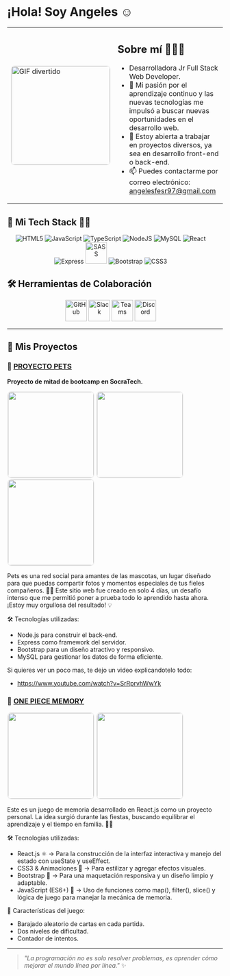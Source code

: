 #  ¡Hola! Soy Angeles ☺️

<table>
  <tr>
    <td>
      <img src="https://media.giphy.com/media/1yjpuTqR2LEGRyznsg/giphy.gif" 
           alt="GIF divertido" 
           width="230" 
           style="border: 2px solid #f0f0f0; border-radius: 10px;"/>
    </td>
    <td>
      <h2>Sobre mí 👩🏼‍💻</h2>
      <ul>
        <li>Desarrolladora Jr Full Stack Web Developer.</li>
        <li>🌱 Mi pasión por el aprendizaje continuo y las nuevas tecnologías me impulsó a buscar nuevas oportunidades en el desarrollo web.</li>
        <li>💼 Estoy abierta a trabajar en proyectos diversos, ya sea en desarrollo front-end o back-end.</li>
        <li>📫 Puedes contactarme por correo electrónico: <a href="mailto:angelesfesr97@gmail.com">angelesfesr97@gmail.com</a></li>
      </ul>
    </td>
  </tr>
</table>

## 🚀 Mi Tech Stack 👨‍💻

<p align="center">
  <span style="display: inline-block; margin-right: 20px;">
    <img src="https://img.icons8.com/color/48/000000/html-5.png" alt="HTML5" title="HTML5"/>
    <img src="https://img.icons8.com/color/48/000000/javascript.png" alt="JavaScript" title="JavaScript"/>
    <img src="https://img.icons8.com/color/48/000000/typescript.png" alt="TypeScript" title="TypeScript"/>
    <img src="https://img.icons8.com/color/48/000000/nodejs.png" alt="NodeJS" title="NodeJS"/>
    <img src="https://img.icons8.com/color/48/000000/mysql-logo.png" alt="MySQL" title="MySQL"/>
    <img src="https://img.icons8.com/color/48/000000/react-native.png" alt="React" title="React"/>
    <img src="https://img.icons8.com/ios/50/000000/express-js.png" alt="Express" title="Express"/>
    <img src="https://github.com/user-attachments/assets/46900a5a-7de1-46ab-a749-72c65d82edc3" alt="SASS" title="SASS" width="50" height="50"/>
    <img src="https://img.icons8.com/color/48/000000/bootstrap.png" alt="Bootstrap" title="Bootstrap"/>
    <img src="https://img.icons8.com/color/48/000000/css3.png" alt="CSS3" title="CSS3"/>
    
  </span>
</p>

## 🛠 Herramientas de Colaboración

<p align="center">
  <span style="display: inline-block; margin-right: 20px;">
    <img src="https://img.icons8.com/ios/50/000000/github.png" alt="GitHub" title="GitHub" width="50" height="50"/>
    <img src="https://github.com/user-attachments/assets/42b1e2a9-ff03-498c-a8e7-f0a69cb9eabb" alt="Slack" title="Slack" width="50" height="50"/>
    <img src="https://github.com/user-attachments/assets/8bbb067b-df19-498b-8c5f-76dc505f5f1b" alt="Teams" title="Teams" width="50" height="50"/>
    <img src="https://github.com/user-attachments/assets/4f56de72-36ab-4199-b081-719426336a6a" alt="Discord" title="Discord" width="50" height="50"/>
  </span>
</p>

---

## 💫 Mis Proyectos


### 🐶 [PROYECTO PETS](https://github.com/AngelesFernandez1/Proyecto-Pets)
**Proyecto de mitad de bootcamp en SocraTech.**

<p>
  <img src="https://github.com/user-attachments/assets/339c5a71-672f-4e00-9c5a-7a5c1976598a" width="200" style="border: 2px solid #f0f0f0; border-radius: 10px;"/>
  <img src="https://github.com/user-attachments/assets/28dea1fc-2550-40ed-967f-238ac53eb2a3" width="200" style="border: 2px solid #f0f0f0; border-radius: 10px;"/>
  <img src="https://github.com/user-attachments/assets/cb103edb-ec07-4a06-86a2-3f9bbda77862" width="200" style="border: 2px solid #f0f0f0; border-radius: 10px;"/>
</p>

Pets es una red social para amantes de las mascotas, un lugar diseñado para que puedas compartir fotos y momentos especiales de tus fieles compañeros. 🐶🐱
Este sitio web fue creado en solo 4 días, un desafío intenso que me permitió poner a prueba todo lo aprendido hasta ahora. ¡Estoy muy orgullosa del resultado! 💡

🛠️ Tecnologías utilizadas:
- Node.js para construir el back-end.
- Express como framework del servidor.
- Bootstrap para un diseño atractivo y responsivo.
- MySQL para gestionar los datos de forma eficiente.

Si quieres ver un poco mas, te dejo un video explicandotelo todo:
- https://www.youtube.com/watch?v=SrRprvhWwYk

### 🐶 [ONE PIECE MEMORY](https://github.com/AngelesFernandez1/One-Piece-Memory)
<p>
  <img src="https://github.com/user-attachments/assets/77a55dbc-60c8-4dbb-8f78-8276740dbe6f" width="200" style="border: 2px solid #f0f0f0; border-radius: 10px;"/>
  <img src="https://github.com/user-attachments/assets/1c0823a6-6039-42a0-826b-44010b4e151d" width="200" style="border: 2px solid #f0f0f0; border-radius: 10px;"/>
</p>

Este es un juego de memoria desarrollado en React.js como un proyecto personal. La idea surgió durante las fiestas, buscando equilibrar el aprendizaje y el tiempo en familia. 🎄✨

🛠️ Tecnologías utilizadas:
- React.js ⚛️ → Para la construcción de la interfaz interactiva y manejo del estado con useState y useEffect.
- CSS3 & Animaciones 🎨 → Para estilizar y agregar efectos visuales.
- Bootstrap 💠 → Para una maquetación responsiva y un diseño limpio y adaptable.
- JavaScript (ES6+) 🚀 → Uso de funciones como map(), filter(), slice() y lógica de juego para manejar la mecánica de memoria.

🎯 Características del juego:
- Barajado aleatorio de cartas en cada partida.
- Dos niveles de dificultad.
- Contador de intentos.

---

> _"La programación no es solo resolver problemas, es aprender cómo mejorar el mundo línea por línea."_ ✨
